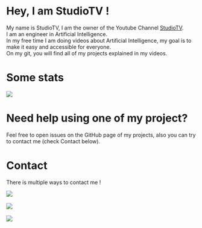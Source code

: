 # Hey, I am StudioTV !

My name is StudioTV, I am the owner of the Youtube Channel [StudioTV](https://www.youtube.com/c/StudioTV).  
I am an engineer in Artificial Intelligence.  
In my free time I am doing videos about Artificial Intelligence, my goal is to make it easy and accessible for everyone.  
On my git, you will find all of my projects explained in my videos.  

# **Some stats**
<p>
    <a href="#"><img src="https://github-readme-stats.vercel.app/api?username=StudioTV&show_icons=true&title_color=999&text_color=9f9f9f&bg_color=00000000&hide_border=true"></a>
</p>

# **Need help using one of my project?**
Feel free to open issues on the GitHub page of my projects, also you can try to contact me (check Contact below).

# **Contact**
There is multiple ways to contact me !

<a href="https://discord.gg/ZgBa2US"><img src="https://img.shields.io/static/v1?label=DISCORD&message=Studiotv&color=blueviolet&style=for-the-badge"></a><br><br>
<a href="https://twitter.com/YTStudioTV"><img src="https://img.shields.io/static/v1?label=TWITTER&message=YTStudiotv&color=blue&style=for-the-badge"></a><br><br>
<a href="mailto: studiotvpro@gmail.com"><img src="https://img.shields.io/static/v1?label=mail&message=studiotvpro@gmail.com&color=grey&style=for-the-badge"></a><br><br>
